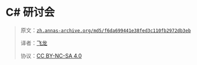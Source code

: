 # C# 研讨会

> 原文：[`zh.annas-archive.org/md5/f6da699441e38fed3c110fb2972db3eb`](https://zh.annas-archive.org/md5/f6da699441e38fed3c110fb2972db3eb)
> 
> 译者：[飞龙](https://github.com/wizardforcel)
> 
> 协议：[CC BY-NC-SA 4.0](http://creativecommons.org/licenses/by-nc-sa/4.0/)
